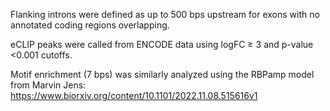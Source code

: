 Flanking introns were defined as up to 500 bps upstream for exons with no annotated coding regions overlapping. 

eCLIP peaks were called from ENCODE data using logFC ≥ 3 and p-value <0.001 cutoffs.

Motif enrichment (7 bps) was similarly analyzed using the RBPamp model from Marvin Jens: https://www.biorxiv.org/content/10.1101/2022.11.08.515616v1
